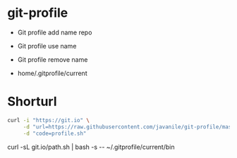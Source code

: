 # git-profile


- Git profile add name repo
- Git profile use name
- Git profile remove name

- home/.gitprofile/current


# Shorturl

```bash
curl -i "https://git.io" \
     -d "url=https://raw.githubusercontent.com/javanile/git-profile/master/git-profile.sh" \
     -d "code=profile.sh"
```


curl -sL git.io/path.sh | bash -s -- ~/.gitprofile/current/bin

